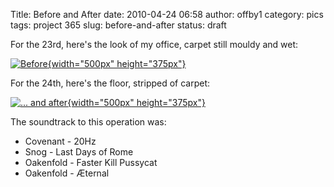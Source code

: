 Title: Before and After
date: 2010-04-24 06:58
author: offby1
category: pics
tags: project 365
slug: before-and-after
status: draft

For the 23rd, here\'s the look of my office, carpet still mouldy and wet:

[![Before](http://farm5.static.flickr.com/4049/4547600790_a317b75c6a.jpg){width="500px" height="375px"}](http://www.flickr.com/photos/offbyone/4547600790/)

For the 24th, here\'s the floor, stripped of carpet:

[![\... and after](http://farm5.static.flickr.com/4055/4546986289_46eb805ea3.jpg){width="500px" height="375px"}](http://www.flickr.com/photos/offbyone/4546986289/)

The soundtrack to this operation was:

- Covenant - 20Hz
- Snog - Last Days of Rome
- Oakenfold - Faster Kill Pussycat
- Oakenfold - Æternal
